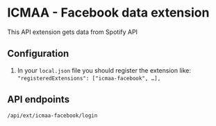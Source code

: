 # ICMAA - Facebook data extension

This API extension gets data from Spotify API

## Configuration

1. In your `local.json` file you should register the extension like:
   `"registeredExtensions": ["icmaa-facebook", …],`

## API endpoints
```
/api/ext/icmaa-facebook/login
```
